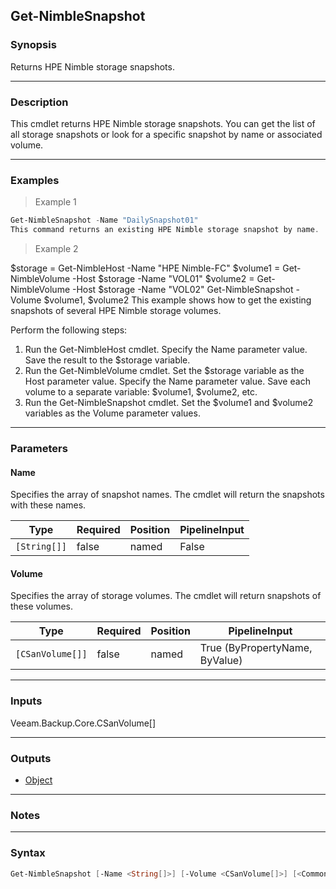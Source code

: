 Get-NimbleSnapshot
------------------

### Synopsis
Returns HPE Nimble storage snapshots.

---

### Description

This cmdlet returns HPE Nimble storage snapshots.
You can get the list of all storage snapshots or look for a specific snapshot by name or associated volume.

---

### Examples
> Example 1

```PowerShell
Get-NimbleSnapshot -Name "DailySnapshot01"
This command returns an existing HPE Nimble storage snapshot by name.
```
> Example 2

$storage = Get-NimbleHost -Name "HPE Nimble-FC"
$volume1 = Get-NimbleVolume -Host $storage -Name "VOL01"
$volume2 = Get-NimbleVolume -Host $storage -Name "VOL02"
Get-NimbleSnapshot -Volume $volume1, $volume2
This example shows how to get the existing snapshots of several HPE Nimble storage volumes.

Perform the following steps:
1. Run the Get-NimbleHost cmdlet. Specify the Name parameter value. Save the result to the $storage variable.
2. Run the Get-NimbleVolume cmdlet. Set the $storage variable as the Host parameter value. Specify the Name parameter value. Save each volume to a separate variable: $volume1, $volume2, etc.
3. Run the Get-NimbleSnapshot cmdlet. Set the $volume1 and $volume2 variables as the Volume parameter values.

---

### Parameters
#### **Name**
Specifies the array of snapshot names.
The cmdlet will return the snapshots with these names.

|Type        |Required|Position|PipelineInput|
|------------|--------|--------|-------------|
|`[String[]]`|false   |named   |False        |

#### **Volume**
Specifies the array of storage volumes.
The cmdlet will return snapshots of these volumes.

|Type            |Required|Position|PipelineInput                 |
|----------------|--------|--------|------------------------------|
|`[CSanVolume[]]`|false   |named   |True (ByPropertyName, ByValue)|

---

### Inputs
Veeam.Backup.Core.CSanVolume[]

---

### Outputs
* [Object](https://learn.microsoft.com/en-us/dotnet/api/System.Object)

---

### Notes

---

### Syntax
```PowerShell
Get-NimbleSnapshot [-Name <String[]>] [-Volume <CSanVolume[]>] [<CommonParameters>]
```
